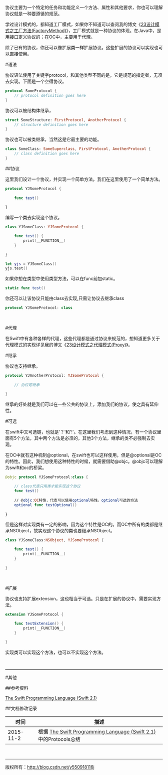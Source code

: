 协议主要为一个特定的任务和功能定义一个方法、属性和其他要求，你也可以理解协议就是一种要遵循的规范。

学过设计模式的，都知道工厂模式，如果你不知道可以查阅我的博文《[23设计模式之工厂方法(FactoryMethod)](http://blog.csdn.net/y550918116j/article/details/48596527)》，工厂模式就是一种协议的体现。在Java中，是用接口定义协议的；在OC中，主要用于代理。

除了已有的协议，你还可以像扩展类一样扩展协议。这些扩展的协议可以实现也可以直接使用。

#语法

协议语法使用了关键字protocol，和其他类型不同的是，它是规范的指定者，无须去实现。下面是一个空得协议。

```swift
protocol SomeProtocol {
    // protocol definition goes here
}
```

协议可以被结构体继承，

```swift
struct SomeStructure: FirstProtocol, AnotherProtocol {
    // structure definition goes here
}
```

协议也可以被类继承，当然这是它最主要的功能。

```Swift
class SomeClass: SomeSuperclass, FirstProtocol, AnotherProtocol {
    // class definition goes here
}
```

##协议

这里我们设计一个协议，并实现一个简单方法。我们在这里使用了一个简单方法。

```Swift
protocol YJSomeProtocol {
    
    func test()
     
}
```

编写一个类去实现这个协议。

```swift
class YJSomeClass: YJSomeProtocol {

    func test() {
        print(__FUNCTION__)
    }
    
}

let yjs = YJSomeClass()
yjs.test()
```

如果你想在类型中使用类型方法，可以在func前加static。

```swift
static func test()
```

你还可以让该协议只能由class去实现,只需让协议去继承class

```swift
protocol YJSomeProtocol: class
```

&#160;

#代理

在Swift中有各种各样的代理，这些代理都是通过协议来规范的，想知道更多关于代理模式的实现详见我的博文《[23设计模式之代理模式(Proxy)](http://blog.csdn.net/y550918116j/article/details/48605595)》。
&#160;

#继承

协议也支持继承。

```swift
protocol YJAnotherProtocol: YJSomeProtocol {
    
    // 协议可继承

}
```

继承的好处就是我们可以在一些公共的协议上，添加我们的协议，使之具有延伸性。 
&#160;

#可选

在swift中又可选链，也就是‘？’和'!'。在这里我们考虑到这种情况，有一个协议里面有5个方法，其中两个方法是必须的，其他3个方法，继承的类不必强制去实现。

在OC中就有这种机制@optional，在swift也可以这样使用，但是@optional是OC
的特性。因此，我们想使用这种特性的时候，就需要借助@objc。@objc可以理解为swift和oc的桥梁。

```swift
@objc protocol YJSomeProtocol:class {
    
    // class代表只用类才能实现这个协议
    func test()
    
    // @objc:OC特性，代表可以使用optional特性。optional可选的方法
    optional func testOptional()
    
}
```

但是这样对实现类有一定的影响，因为这个特性是OC的。而OC中所有的类都是继承NSObject，故实现这个协议的类也要继承NSObject。

```swift
class YJSomeClass:NSObject, YJSomeProtocol {

    func test() {
        print(__FUNCTION__)
    }
    
}
```

&#160;

#扩展

协议也支持扩展extension，这也相当于可选。只是在扩展的协议中，需要实现方法。

```swift
extension YJSomeProtocol {
    
    func testExtension() {
        print(__FUNCTION__)
    }

}
```

实现类可以实现这个方法，也可以不实现这个方法。

&#160;

----------

#其他

##参考资料

 [The Swift Programming Language (Swift 2.1)](https://developer.apple.com/library/ios/documentation/Swift/Conceptual/Swift_Programming_Language/ErrorHandling.html)

##文档修改记录

| 时间 | 描述 |
| ---- | ---- |
| 2015-11-2 | 根据 [The Swift Programming Language (Swift 2.1)](https://developer.apple.com/library/ios/documentation/Swift/Conceptual/Swift_Programming_Language/ErrorHandling.html)中的Protocols总结 |

&#160;

----------

版权所有：http://blog.csdn.net/y550918116j